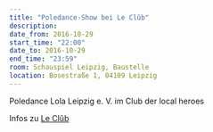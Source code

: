 ```yaml
---
title: "Poledance-Show bei Le Clûb"
description: 
date_from: 2016-10-29
start_time: "22:00"
date_to: 2016-10-29
end_time: "23:59"
room: Schauspiel Leipzig, Baustelle
location: Bosestraße 1, 04109 Leipzig
---
```


Poledance Lola Leipzig e. V. im Club der local heroes

Infos zu [Le Clûb](http://www.schauspiel-leipzig.de/buehnen/baustelle/le-club/)